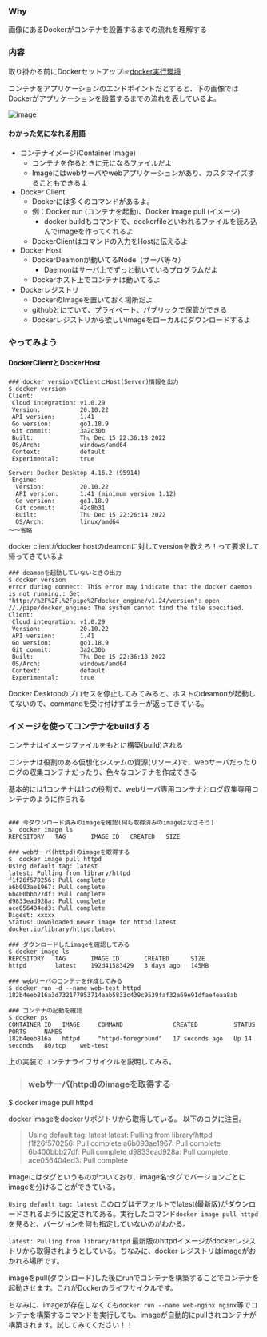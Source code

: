 ### Why
画像にあるDockerがコンテナを設置するまでの流れを理解する

### 内容
取り掛かる前にDockerセットアップ☞[docker実行環境](https://github.com/GitEngHar/GrowTheLatestTechnorogy/blob/main/docker-start.md)

コンテナをアプリケーションのエンドポイントだとすると、下の画像ではDockerがアプリケーションを設置するまでの流れを表しているよ。

![image](https://user-images.githubusercontent.com/119464648/227698270-fb13cfda-f57c-4687-959d-bb35512e15da.png)

#### わかった気になれる用語

- コンテナイメージ(Container Image)
  - コンテナを作るときに元になるファイルだよ
  - Imageにはwebサーバやwebアプリケーションがあり、カスタマイズすることもできるよ
- Docker Client
  - Dockerには多くのコマンドがあるよ。
  - 例：Docker run (コンテナを起動)、Docker image pull (イメージ)
    - docker buildもコマンドで、dockerfileといわれるファイルを読み込んでimageを作ってくれるよ 
  - DockerClientはコマンドの入力をHostに伝えるよ
- Docker Host
  - DockerDeamonが動いてるNode（サーバ等々）
    - Daemonはサーバ上でずっと動いているプログラムだよ  
  - Dockerホスト上でコンテナは動いてるよ
- Dockerレジストリ
  - DockerのImageを置いておく場所だよ
  - githubとにていて、プライベート、パブリックで保管ができる
  - Dockerレジストリから欲しいimageをローカルにダウンロードするよ 

### やってみよう

#### DockerClientとDockerHost

```
### docker versionでClientとHost(Server)情報を出力
$ docker version
Client:
 Cloud integration: v1.0.29
 Version:           20.10.22
 API version:       1.41
 Go version:        go1.18.9
 Git commit:        3a2c30b
 Built:             Thu Dec 15 22:36:18 2022
 OS/Arch:           windows/amd64
 Context:           default
 Experimental:      true

Server: Docker Desktop 4.16.2 (95914)
 Engine:
  Version:          20.10.22
  API version:      1.41 (minimum version 1.12)
  Go version:       go1.18.9
  Git commit:       42c8b31
  Built:            Thu Dec 15 22:26:14 2022
  OS/Arch:          linux/amd64
～～省略
```
docker clientがdocker hostのdeamonに対してversionを教えろ！って要求して帰ってきているよ

```
### deamonを起動していないときの出力
$ docker version
error during connect: This error may indicate that the docker daemon is not running.: Get "http://%2F%2F.%2Fpipe%2Fdocker_engine/v1.24/version": open //./pipe/docker_engine: The system cannot find the file specified.
Client:
 Cloud integration: v1.0.29
 Version:           20.10.22
 API version:       1.41
 Go version:        go1.18.9
 Git commit:        3a2c30b
 Built:             Thu Dec 15 22:36:18 2022
 OS/Arch:           windows/amd64
 Context:           default
 Experimental:      true
```

Docker Desktopのプロセスを停止してみてみると、ホストのdeamonが起動してないので、commandを受け付けずエラーが返ってきている。

### イメージを使ってコンテナをbuildする
コンテナはイメージファイルをもとに構築(build)される

コンテナは役割のある仮想化システムの資源(リソース)で、webサーバだったりログの収集コンテナだったり、色々なコンテナを作成できる

基本的には1コンテナは1つの役割で、webサーバ専用コンテナとログ収集専用コンテナのように作られる

```

### 今ダウンロード済みのimageを確認(何も取得済みのimageはなさそう)
$  docker image ls
REPOSITORY   TAG       IMAGE ID   CREATED   SIZE

### webサーバ(httpd)のimageを取得する
$  docker image pull httpd
Using default tag: latest
latest: Pulling from library/httpd
f1f26f570256: Pull complete
a6b093ae1967: Pull complete
6b400bbb27df: Pull complete
d9833ead928a: Pull complete
ace056404ed3: Pull complete
Digest: xxxxx
Status: Downloaded newer image for httpd:latest
docker.io/library/httpd:latest

### ダウンロードしたimageを確認してみる
$ docker image ls
REPOSITORY   TAG       IMAGE ID       CREATED      SIZE
httpd        latest    192d41583429   3 days ago   145MB

### webサーバのコンテナを作成してみる
$ docker run -d --name web-test httpd
182b4eeb816a3d732177953714aab5833c439c9539faf32a69e91dfae4eaa8ab

### コンテナの起動を確認
$ docker ps
CONTAINER ID   IMAGE     COMMAND              CREATED          STATUS          PORTS     NAMES
182b4eeb816a   httpd     "httpd-foreground"   17 seconds ago   Up 14 seconds   80/tcp    web-test

```

上の実装でコンテナライフサイクルを説明してみる。

> ### webサーバ(httpd)のimageを取得する
$  docker image pull httpd

docker imageをdockerリポジトリから取得している。
以下のログに注目。

> Using default tag: latest
latest: Pulling from library/httpd
f1f26f570256: Pull complete
a6b093ae1967: Pull complete
6b400bbb27df: Pull complete
d9833ead928a: Pull complete
ace056404ed3: Pull complete

imageにはタグというものがついており、image名:タグでバージョンごとにimageを分けることができている。

` Using default tag: latest ` このログはデフォルトでlatest(最新版)がダウンロードされるように設定されてある。実行したコマンド` docker image pull httpd `を見ると、バージョンを何も指定していないのがわかる。

`latest: Pulling from library/httpd` 最新版のhttpdイメージがdockerレジストリから取得されようとしている。ちなみに、docker レジストリはimageがおかれる場所です。

imageをpull(ダウンロード)した後にrunでコンテナを構築することでコンテナを起動させます。これがDockerのライフサイクルです。

ちなみに、imageが存在しなくても` docker run --name web-nginx nginx `等でコンテナを構築するコマンドを実行しても、imageが自動的にpullされコンテナが構築されます。試してみてください！！


